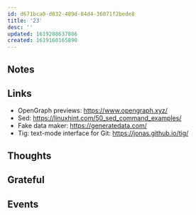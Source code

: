 ```yaml
---
id: d671bca0-d032-489d-84d4-36071f2bede8
title: '23'
desc: ''
updated: 1619208637086
created: 1619160165890
---
```


## Notes

## Links

- OpenGraph previews: https://www.opengraph.xyz/
- Sed: https://linuxhint.com/50_sed_command_examples/
- Fake data maker: https://generatedata.com/
- Tig: text-mode interface for Git: https://jonas.github.io/tig/

## Thoughts

## Grateful

## Events
